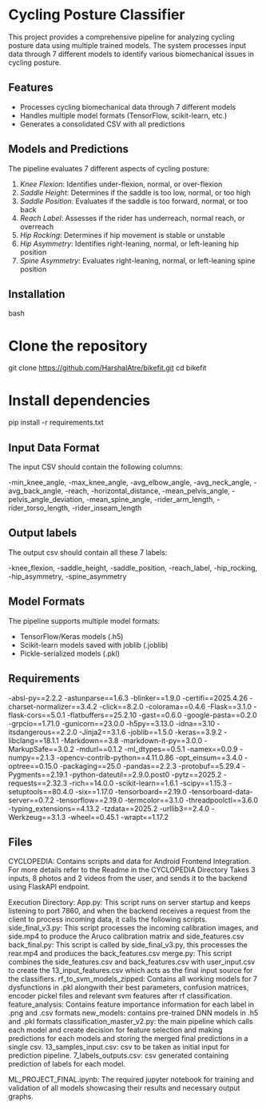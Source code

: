 # Cycling Posture Classifier

This project provides a comprehensive pipeline for analyzing cycling posture data using multiple trained models. The system processes input data through 7 different models to identify various biomechanical issues in cycling posture.

## Features

- Processes cycling biomechanical data through 7 different models
- Handles multiple model formats (TensorFlow, scikit-learn, etc.)
- Generates a consolidated CSV with all predictions


## Models and Predictions

The pipeline evaluates 7 different aspects of cycling posture:

1. *Knee Flexion*: Identifies under-flexion, normal, or over-flexion
2. *Saddle Height*: Determines if the saddle is too low, normal, or too high
3. *Saddle Position*: Evaluates if the saddle is too forward, normal, or too back
4. *Reach Label*: Assesses if the rider has underreach, normal reach, or overreach
5. *Hip Rocking*: Determines if hip movement is stable or unstable
6. *Hip Asymmetry*: Identifies right-leaning, normal, or left-leaning hip position
7. *Spine Asymmetry*: Evaluates right-leaning, normal, or left-leaning spine position

## Installation

bash
# Clone the repository
git clone https://github.com/HarshalAtre/bikefit.git
cd bikefit

# Install dependencies
pip install -r requirements.txt

## Input Data Format

The input CSV should contain the following columns:

-min_knee_angle,
-max_knee_angle,
-avg_elbow_angle,
-avg_neck_angle,
-avg_back_angle,
-reach,
-horizontal_distance,
-mean_pelvis_angle,
-pelvis_angle_deviation,
-mean_spine_angle,
-rider_arm_length,
-rider_torso_length,
-rider_inseam_length

## Output labels
The output csv should contain all these 7 labels:

-knee_flexion,
-saddle_height,
-saddle_position,
-reach_label,
-hip_rocking,
-hip_asymmetry,
-spine_asymmetry


## Model Formats

The pipeline supports multiple model formats:
- TensorFlow/Keras models (.h5)
- Scikit-learn models saved with joblib (.joblib)
- Pickle-serialized models (.pkl)

## Requirements
-absl-py==2.2.2
-astunparse==1.6.3
-blinker==1.9.0
-certifi==2025.4.26
-charset-normalizer==3.4.2
-click==8.2.0
-colorama==0.4.6
-Flask==3.1.0
-flask-cors==5.0.1
-flatbuffers==25.2.10
-gast==0.6.0
-google-pasta==0.2.0
-grpcio==1.71.0
-gunicorn==23.0.0
-h5py==3.13.0
-idna==3.10
-itsdangerous==2.2.0
-Jinja2==3.1.6
-joblib==1.5.0
-keras==3.9.2
-libclang==18.1.1
-Markdown==3.8
-markdown-it-py==3.0.0
-MarkupSafe==3.0.2
-mdurl==0.1.2
-ml_dtypes==0.5.1
-namex==0.0.9
-numpy==2.1.3
-opencv-contrib-python==4.11.0.86
-opt_einsum==3.4.0
-optree==0.15.0
-packaging==25.0
-pandas==2.2.3
-protobuf==5.29.4
-Pygments==2.19.1
-python-dateutil==2.9.0.post0
-pytz==2025.2
-requests==2.32.3
-rich==14.0.0
-scikit-learn==1.6.1
-scipy==1.15.3
-setuptools==80.4.0
-six==1.17.0
-tensorboard==2.19.0
-tensorboard-data-server==0.7.2
-tensorflow==2.19.0
-termcolor==3.1.0
-threadpoolctl==3.6.0
-typing_extensions==4.13.2
-tzdata==2025.2
-urllib3==2.4.0
-Werkzeug==3.1.3
-wheel==0.45.1
-wrapt==1.17.2

## Files
CYCLOPEDIA:
Contains scripts and data for Android Frontend Integration. For more details refer to the Readme in the CYCLOPEDIA Directory
Takes 3 inputs, 8 photos and 2 videos from the user, and sends it to the backend using FlaskAPI endpoint.

Execution Directory:
    App.py: This script runs on server startup and keeps listening to port 7860, and when the backend receives a request from the client to process incoming data, it calls the following scripts.
    side_final_v3.py: This script processes the incoming calibration images, and side.mp4 to produce the Aruco calibration matrix and side_features.csv
    back_final.py: This script is called by side_final_v3.py, this processes the rear.mp4 and produces the back_features.csv
    merge.py: This script combines the side_features.csv and back_features.csv with user_input.csv to create the 13_input_features.csv which acts as the final input source for the classifiers.
    rf_to_svm_models_zipped: Contains all working models for 7 dysfunctions in .pkl alongwith their best parameters, confusion matrices, encoder pickel files and relevant svm features after rf classification.
    feature_analysis: Contains feature importance information for each label in .png and .csv formats
    new_models: contains pre-trained DNN models in .h5 and .pkl formats
    classification_master_v2.py: the main pipeline which calls each model and create decision for feature selection and making predictions for each models and storing the merged final predictions in a single csv.
    13_samples_input.csv: csv to be taken as initial input for prediction pipeline.
    7_labels_outputs.csv: csv generated containing prediction of labels for each model.

ML_PROJECT_FINAL.ipynb: The required jupyter notebook for training and validation of all models showcasing their results and necessary output graphs.




